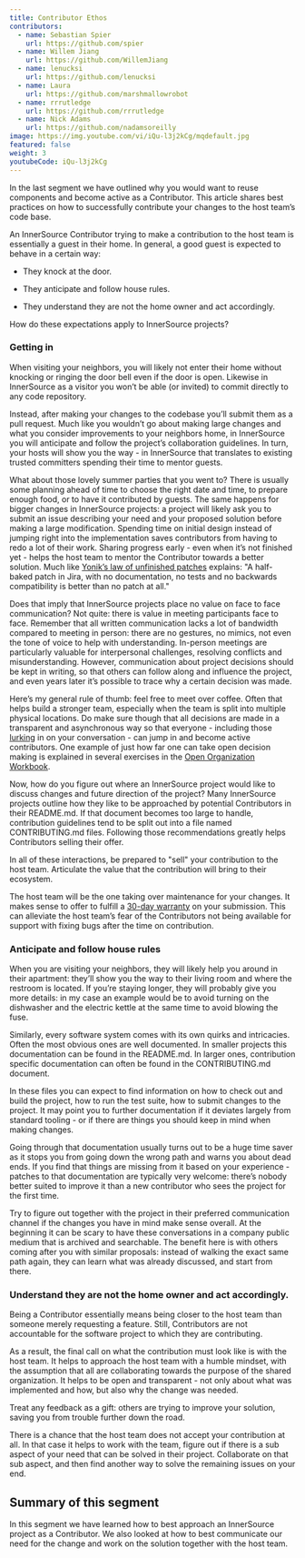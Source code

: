 ```yaml
---
title: Contributor Ethos
contributors:
  - name: Sebastian Spier
    url: https://github.com/spier
  - name: Willem Jiang
    url: https://github.com/WillemJiang
  - name: lenucksi
    url: https://github.com/lenucksi
  - name: Laura
    url: https://github.com/marshmallowrobot
  - name: rrrutledge
    url: https://github.com/rrrutledge
  - name: Nick Adams
    url: https://github.com/nadamsoreilly
image: https://img.youtube.com/vi/iQu-l3j2kCg/mqdefault.jpg
featured: false
weight: 3
youtubeCode: iQu-l3j2kCg
---
```

<div class="paragraph">
<p>In the last segment we have outlined why you would want to reuse components and
become active as a Contributor. This article shares best practices on how to
successfully contribute your changes to the host team&#8217;s code base.</p>
</div>
<div class="paragraph">
<p>An InnerSource Contributor trying to make a contribution to the host team
is essentially a guest in their home. In general, a good guest is expected to
behave in a certain way:</p>
</div>
<div class="ulist">
<ul>
<li>
<p>They knock at the door.</p>
</li>
<li>
<p>They anticipate and follow house rules.</p>
</li>
<li>
<p>They understand they are not the home owner and act accordingly.</p>
</li>
</ul>
</div>
<div class="paragraph">
<p>How do these expectations apply to InnerSource projects?</p>
</div>
<div class="sect2">
<h3 id="_getting_in">Getting in</h3>
<div class="paragraph">
<p>When visiting your neighbors, you will likely not enter their home without
knocking or ringing the door bell even if the door is open. Likewise in InnerSource
as a visitor you won&#8217;t be able (or invited) to commit directly to any
code repository.</p>
</div>
<div class="paragraph">
<p>Instead, after making your changes to the codebase you&#8217;ll
submit them as a pull request. Much like you wouldn&#8217;t go about making large
changes and what you consider improvements to your neighbors home, in InnerSource
you will anticipate and follow the project&#8217;s collaboration guidelines. In
turn, your hosts will show you the way - in InnerSource that translates to
existing trusted committers spending their time to mentor guests.</p>
</div>
<div class="paragraph">
<p>What about those lovely summer parties that you went to?
There is usually some planning ahead of time to choose the right date and time, to
prepare enough food, or to have it contributed by guests. The same happens for
bigger changes in InnerSource projects: a project will likely ask you to submit
an issue describing your need and your proposed solution before making a large modification.
Spending time on initial design instead of
jumping right into the implementation saves contributors from having to
redo a lot of their work. Sharing progress early - even when it&#8217;s not finished
yet - helps the host team to mentor the Contributor towards a better solution. Much like
<a href="https://cwiki.apache.org/confluence/display/solr/HowToContribute">Yonik&#8217;s law of unfinished
patches</a>
explains: "A half-baked patch in Jira, with no documentation, no tests
and no backwards compatibility is better than no patch at all."</p>
</div>
<div class="paragraph">
<p>Does that imply that InnerSource projects place no value on face to face
communication? Not quite: there is value in meeting participants face to face.
Remember that all written communication lacks a lot of bandwidth compared to
meeting in person: there are no gestures, no mimics, not even the tone of voice
to help with understanding. In-person meetings are particularly valuable for
interpersonal challenges, resolving conflicts and misunderstanding.
However, communication about project decisions should be kept in writing, so that others can
follow along and influence the project, and even years later it&#8217;s possible
to trace why a certain decision was made.</p>
</div>
<div class="paragraph">
<p>Here&#8217;s my general rule of thumb: feel free to meet over coffee. Often that helps
build a stronger team, especially when the team is split into multiple physical locations. Do make sure though that all decisions are made in a
transparent and asynchronous way so that everyone - including those <a href="https://en.wikipedia.org/wiki/Lurker">lurking</a> in
on your conversation - can jump in and become active contributors. One example
of just how far one can take open decision making is explained in several
exercises in the <a href="https://opensource.com/open-organization/resources/workbook">Open Organization
Workbook</a>.</p>
</div>
<div class="paragraph">
<p>Now, how do you figure out where an InnerSource project would like to discuss
changes and future direction of the project? Many InnerSource projects outline how
they like to be approached by potential Contributors in their README.md. If that
document becomes too large to handle, contribution guidelines tend to be split
out into a file named CONTRIBUTING.md files. Following those recommendations
greatly helps Contributors selling their offer.</p>
</div>
<div class="paragraph">
<p>In all of these interactions, be prepared to "sell" your contribution to the
host team. Articulate the value that the contribution will bring to their
ecosystem.</p>
</div>
<div class="paragraph">
<p>The host team will be the one taking over maintenance for your changes. It makes
sense to offer to fulfill a <a href="https://patterns.innersourcecommons.org/p/30-day-warranty">30-day
warranty</a>
on your submission. This can
alleviate the host team&#8217;s fear of the Contributors not being available for
support with fixing bugs after the time on contribution.</p>
</div>
</div>
<div class="sect2">
<h3 id="_anticipate_and_follow_house_rules">Anticipate and follow house rules</h3>
<div class="paragraph">
<p>When you are visiting your neighbors, they will likely help you around in their
apartment: they&#8217;ll show you the way to their living room and where the restroom
is located. If you&#8217;re staying longer, they will probably
give you more details: in my case an example would be to avoid turning on
the dishwasher and the electric kettle at the same time to avoid blowing the
fuse.</p>
</div>
<div class="paragraph">
<p>Similarly, every software system comes with its own quirks and intricacies.
Often the most obvious ones are well documented. In smaller projects this
documentation can be found in the README.md. In larger ones, contribution
specific documentation can often be found in the CONTRIBUTING.md document.</p>
</div>
<div class="paragraph">
<p>In these files you can expect to find information on how to
check out and build the project, how to run the test suite, how to submit changes
to the project. It may point you to further documentation if it
deviates largely from standard tooling - or if there are things you should keep
in mind when making changes.</p>
</div>
<div class="paragraph">
<p>Going through that documentation usually turns out to be a huge time saver as it
stops you from going down the wrong path and warns you about dead ends. If you
find that things are missing from it based on your experience - patches to that
documentation are typically very welcome: there&#8217;s nobody better suited to
improve it than a new contributor who sees the project for the first time.</p>
</div>
<div class="paragraph">
<p>Try to figure out together with the project in their preferred communication
channel if the changes you have in mind make sense overall. At the beginning it
can be scary to have these conversations in a company public medium that is
archived and searchable. The benefit here is with others coming after you with
similar proposals: instead of walking the exact same path again, they can learn
what was already discussed, and start from there.</p>
</div>
</div>
<div class="sect2">
<h3 id="_understand_they_are_not_the_home_owner_and_act_accordingly">Understand they are not the home owner and act accordingly.</h3>
<div class="paragraph">
<p>Being a Contributor essentially means being closer to the host team than
someone merely requesting a feature. Still, Contributors are not accountable for
the software project to which they are contributing.</p>
</div>
<div class="paragraph">
<p>As a result, the final call on what the contribution must look like is with the
host team. It helps to approach the host team with a humble
mindset, with the assumption that all are collaborating towards the purpose of
the shared organization. It helps to be open and transparent - not only about
what was implemented and how, but also why the change was needed.</p>
</div>
<div class="paragraph">
<p>Treat any feedback as a gift: others are trying to improve your solution, saving
you from trouble further down the road.</p>
</div>
<div class="paragraph">
<p>There is a chance that the host team does not accept your contribution at all.
In that case it helps to work with the team, figure out if there is a sub aspect
of your need that can be solved in their project.  Collaborate on that sub
aspect, and then find another way to solve the remaining issues on your end.</p>
</div>
</div>
<div class="sect1">
<h2 id="_summary_of_this_segment">Summary of this segment</h2>
<div class="sectionbody">
<div class="paragraph">
<p>In this segment we have learned how to best approach an InnerSource project as a
Contributor. We also looked at how to best communicate our need for the change
and work on the solution together with the host team.</p>
</div>
</div>
</div>
<!--- This file autogenerated from https://github.com/InnerSourceCommons/InnerSourceLearningPath/blob/main/scripts -->